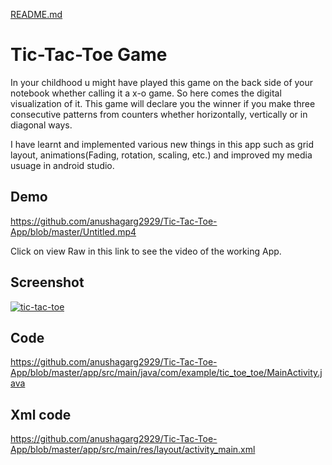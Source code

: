 [README.md](https://github.com/anushagarg2929/Tic-Tac-Toe-App/files/9748019/README.md)

# Tic-Tac-Toe Game

In your childhood u might have played this game on the back side of your notebook whether calling it a x-o game. So here comes the digital visualization of it. This game will declare you the winner if you make three consecutive patterns from counters whether horizontally, vertically or in diagonal ways.

I have learnt and implemented various new things in this app such as grid layout, animations(Fading, rotation, scaling, etc.) and improved my media usuage in android studio. 


## Demo

https://github.com/anushagarg2929/Tic-Tac-Toe-App/blob/master/Untitled.mp4

Click on view Raw in this link to see the video of the working App.


## Screenshot

<a href="https://ibb.co/gTMxgWJ"><img src="https://i.ibb.co/gTMxgWJ/tic-tac-toe.png" alt="tic-tac-toe" border="0"></a>

## Code

https://github.com/anushagarg2929/Tic-Tac-Toe-App/blob/master/app/src/main/java/com/example/tic_toe_toe/MainActivity.java


## Xml code

https://github.com/anushagarg2929/Tic-Tac-Toe-App/blob/master/app/src/main/res/layout/activity_main.xml
